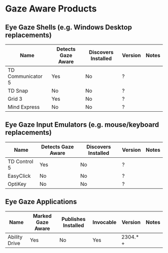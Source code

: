 # Gaze Aware Products

## Eye Gaze Shells (e.g. Windows Desktop replacements)

| Name | Detects Gaze Aware | Discovers Installed | Version | Notes |
| --- | --- | --- | --- | --- |
| TD Communicator 5 | Yes | No | ? | |
| TD Snap           | No  | No | ? | |
| Grid 3            | Yes | No | ? | |
| Mind Express      | No  | No | ? | |

## Eye Gaze Input Emulators (e.g. mouse/keyboard replacements)

| Name | Detects Gaze Aware | Discovers Installed | Version | Notes |
| --- | --- | --- | --- | --- |
| TD Control 5 | Yes | No | ? | |
| EasyClick    | No  | No | ? | |
| OptiKey      | No  | No | ? | |

## Eye Gaze Applications

| Name | Marked Gaze Aware | Publishes Installed | Invocable | Version | Notes |
| --- | --- | --- | --- | --- | --- |
| Ability Drive | Yes | No | Yes | 2304.* + | |
